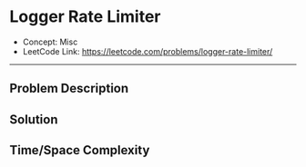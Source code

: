# Logger Rate Limiter

- Concept: Misc
- LeetCode Link: https://leetcode.com/problems/logger-rate-limiter/

---

## Problem Description

## Solution

## Time/Space Complexity

